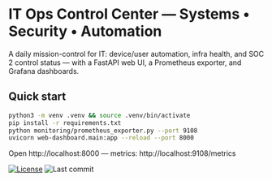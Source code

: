 
# IT Ops Control Center — Systems • Security • Automation
A daily mission-control for IT: device/user automation, infra health, and SOC 2 control status — with a FastAPI web UI, a Prometheus exporter, and Grafana dashboards.

## Quick start
```bash
python3 -m venv .venv && source .venv/bin/activate
pip install -r requirements.txt
python monitoring/prometheus_exporter.py --port 9108
uvicorn web-dashboard.main:app --reload --port 8000
```
Open http://localhost:8000 — metrics: http://localhost:9108/metrics

[![License](https://img.shields.io/badge/License-MIT-blue.svg)](LICENSE)
![Last commit](https://img.shields.io/github/last-commit/suresh-1001/it-ops-control-center)
